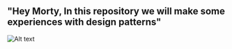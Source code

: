 ## "Hey Morty, In this repository we will make some experiences with design patterns"

![Alt text](http://www.nerdandtie.com/wp-content/uploads/2017/02/rick-and-morty.jpeg "Optional title")


